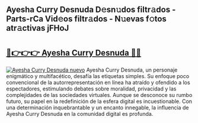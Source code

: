 ## Ayesha Curry Desnuda D𝚎sn𝚞dos filtr𝚊dos - Parts-rCa Vid𝚎os filtr𝚊dos - N𝚞evas f𝚘tos atr𝚊ctivas jFHoJ

# <h2><a href="http://mb0jxie.tromn.icu/?c=Ayesha+Curry+Desnuda">🔗👉👉👉 Ayesha Curry Desnuda 🔗🔗</a></h2>

[![Ayesha Curry Desnuda nuevo](https://i.imgur.com/pEAQMta.gif)](http://mb0jxie.tromn.icu/?c=Ayesha+Curry+Desnuda)
Ayesha Curry Desnuda, un personaje enigmático y multifacético, desafía las etiquetas simples. Su enfoque poco convencional de la autorrepresentación en línea ha atraído y ofendido a los espectadores, estimulando debates sobre moralidad, privacidad y las complejidades de las sociedades virtuales. Aunque se desconoce su rumbo futuro, su papel en la redefinición de la esfera digital es incuestionable. Con una determinación inquebrantable y un encanto innegable, la influencia de Ayesha Curry Desnuda en la comunidad digital es profunda.
